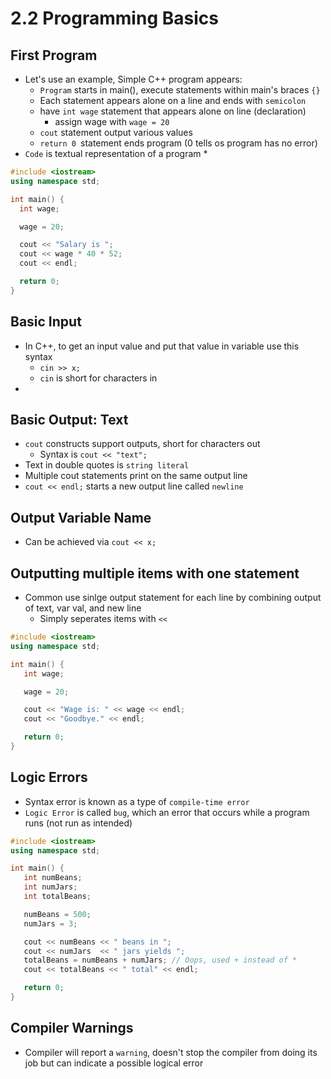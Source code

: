 # 2.2 Programming Basics

## First Program
* Let's use an example, Simple C++ program appears:
  * `Program` starts in main(), execute statements within main's braces `{}`
  * Each statement appears alone on a line and ends with `semicolon`
  * have `int wage` statement that appears alone on line (declaration)
    * assign wage with `wage = 20`
  * `cout` statement output various values
  * `return 0 `statement ends program (0 tells os program has no error)
* `Code` is textual representation of a program
  *
```C++
#include <iostream>
using namespace std;

int main() {
  int wage;

  wage = 20;

  cout << "Salary is ";
  cout << wage * 40 * 52;
  cout << endl;

  return 0;
}
```

## Basic Input
* In C++, to get an input value and put that value in variable use this syntax
  * `cin >> x;`
  * `cin` is short for characters in
*

## Basic Output: Text
* `cout` constructs support outputs, short for characters out
  * Syntax is `cout << "text";`
* Text in double quotes is `string literal`
* Multiple cout statements print on the same output line
* `cout << endl;` starts a new output line called `newline`

## Output Variable Name
* Can be achieved via `cout << x;`

## Outputting multiple items with one statement
* Common use sinlge output statement for each line by combining output of text, var val, and new line
  * Simply seperates items with `<<`
```C++
#include <iostream>
using namespace std;

int main() {
   int wage;

   wage = 20;

   cout << "Wage is: " << wage << endl;
   cout << "Goodbye." << endl;

   return 0;
}
```

## Logic Errors
* Syntax error is known as a type of `compile-time error`
* `Logic Error` is called `bug`, which an error that occurs while a program runs (not run as intended)
```C++
#include <iostream>
using namespace std;

int main() {
   int numBeans;
   int numJars;
   int totalBeans;

   numBeans = 500;
   numJars = 3;

   cout << numBeans << " beans in ";
   cout << numJars  << " jars yields ";
   totalBeans = numBeans + numJars; // Oops, used + instead of *
   cout << totalBeans << " total" << endl;

   return 0;
}
```

## Compiler Warnings
* Compiler will report a `warning`, doesn't stop the compiler from doing its job but can indicate a possible logical error
